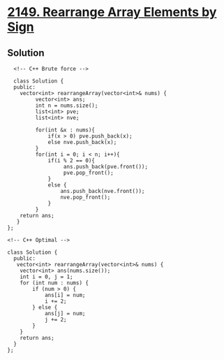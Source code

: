 # [2149. Rearrange Array Elements by Sign](https://leetcode.com/problems/rearrange-array-elements-by-sign/description/)


## Solution
      <!-- C++ Brute force -->

      class Solution {
      public:
        vector<int> rearrangeArray(vector<int>& nums) {
             vector<int> ans;
             int n = nums.size();
             list<int> pve;
             list<int> nve;
     
             for(int &x : nums){
                 if(x > 0) pve.push_back(x);
                 else nve.push_back(x);
             }
             for(int i = 0; i < n; i++){
                 if(i % 2 == 0){
                      ans.push_back(pve.front());
                      pve.pop_front();
                 }
                 else {
                     ans.push_back(nve.front());
                     nve.pop_front();
                 }
             }
        return ans;
       }     
    };

    <!-- C++ Optimal -->

    class Solution {
      public:
       vector<int> rearrangeArray(vector<int>& nums) {
        vector<int> ans(nums.size());
        int i = 0, j = 1;
        for (int num : nums) {
            if (num > 0) {
                ans[i] = num;
                i += 2;
            } else {
                ans[j] = num;
                j += 2;
            }
        }
        return ans;
      }
    };
